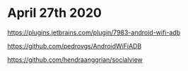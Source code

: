 # April 27th 2020

https://plugins.jetbrains.com/plugin/7983-android-wifi-adb

https://github.com/pedrovgs/AndroidWiFiADB

https://github.com/hendraanggrian/socialview

